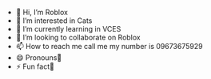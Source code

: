 - 👋 Hi, I’m Roblox
- 👀 I’m interested in Cats
- 🌱 I’m currently learning in VCES
- 💞️ I’m looking to collaborate on Roblox
- 📫 How to reach me call me my number is 09673675929
- 😄 Pronouns💝
- ⚡ Fun fact🎈

<!---
Lmg12386/Lmg12386 is a ✨ special ✨ repository because its `README.md` (this file) appears on your GitHub profile.
You can click the Preview link to take a look at your changes.
--->
